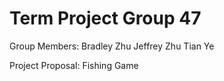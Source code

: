 ﻿# Term Project Group 47

Group Members:
Bradley Zhu
Jeffrey Zhu
Tian Ye

Project Proposal:
Fishing Game
